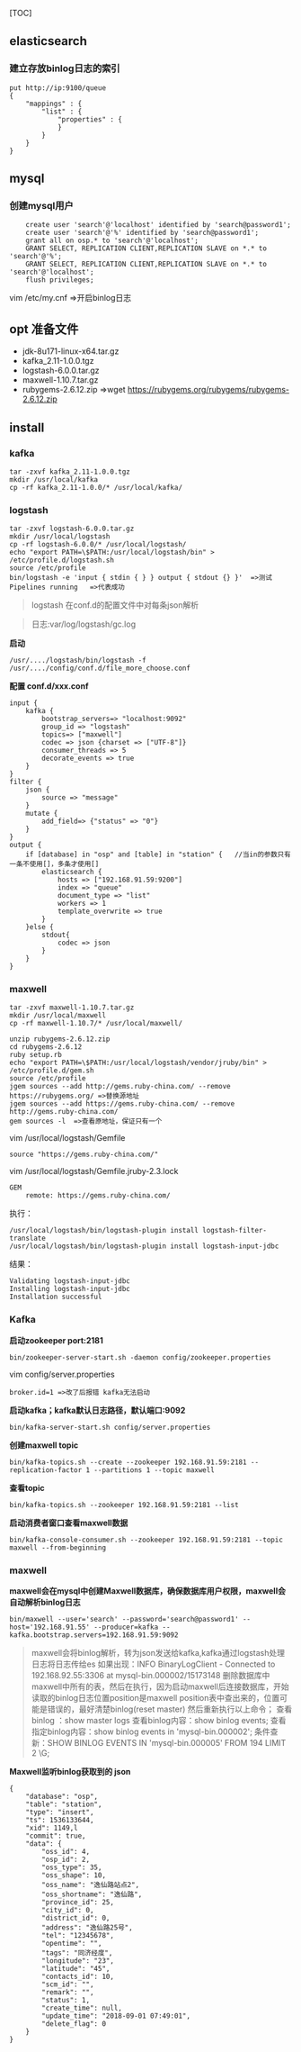 [TOC]

## elasticsearch

### 建立存放binlog日志的索引

````
put http://ip:9100/queue
{
    "mappings" : {
        "list" : {
            "properties" : {
            }
        }
    }
}
````

## mysql

### 创建mysql用户

````
	create user 'search'@'localhost' identified by 'search@password1';
	create user 'search'@'%' identified by 'search@password1';
	grant all on osp.* to 'search'@'localhost';
	GRANT SELECT, REPLICATION CLIENT,REPLICATION SLAVE on *.* to 'search'@'%';
	GRANT SELECT, REPLICATION CLIENT,REPLICATION SLAVE on *.* to 'search'@'localhost';
	flush privileges;
````


vim /etc/my.cnf =>开启binlog日志
## opt 准备文件

* jdk-8u171-linux-x64.tar.gz
* kafka_2.11-1.0.0.tgz
* logstash-6.0.0.tar.gz
* maxwell-1.10.7.tar.gz
* rubygems-2.6.12.zip	=>wget https://rubygems.org/rubygems/rubygems-2.6.12.zip


## install

### kafka

````
tar -zxvf kafka_2.11-1.0.0.tgz
mkdir /usr/local/kafka
cp -rf kafka_2.11-1.0.0/* /usr/local/kafka/
````

### logstash

````
tar -zxvf logstash-6.0.0.tar.gz
mkdir /usr/local/logstash
cp -rf logstash-6.0.0/* /usr/local/logstash/
echo "export PATH=\$PATH:/usr/local/logstash/bin" > /etc/profile.d/logstash.sh
source /etc/profile
bin/logstash -e 'input { stdin { } } output { stdout {} }'	=>测试
Pipelines running	=>代表成功
````

> logstash 在conf.d的配置文件中对每条json解析

>  日志:var/log/logstash/gc.log

__启动__

````
/usr/..../logstash/bin/logstash -f /usr/..../config/conf.d/file_more_choose.conf
````

__配置 conf.d/xxx.conf__

````
input {
	kafka {
		bootstrap_servers=> "localhost:9092"
		group_id => "logstash"
		topics=> ["maxwell"]
		codec => json {charset => ["UTF-8"]}
		consumer_threads => 5
		decorate_events => true
	}
}
filter {
	json {
		source => "message"
	}
	mutate {
		add_field=> {"status" => "0"}
	}
}
output {
	if [database] in "osp" and [table] in "station" {	//当in的参数只有一条不使用[]，多条才使用[]
		elasticsearch {
			hosts => ["192.168.91.59:9200"]
			index => "queue"
			document_type => "list"
			workers => 1
			template_overwrite => true
		}
	}else {
		stdout{
			codec => json
		}
	}
}
````



### maxwell

````
tar -zxvf maxwell-1.10.7.tar.gz
mkdir /usr/local/maxwell
cp -rf maxwell-1.10.7/* /usr/local/maxwell/

unzip rubygems-2.6.12.zip
cd rubygems-2.6.12
ruby setup.rb
echo "export PATH=\$PATH:/usr/local/logstash/vendor/jruby/bin" > /etc/profile.d/gem.sh
source /etc/profile
jgem sources --add http://gems.ruby-china.com/ --remove https://rubygems.org/ =>替换源地址
jgem sources --add https://gems.ruby-china.com/ --remove http://gems.ruby-china.com/
gem sources -l	=>查看原地址，保证只有一个
````

vim /usr/local/logstash/Gemfile

````
source "https://gems.ruby-china.com/"
````

vim /usr/local/logstash/Gemfile.jruby-2.3.lock

````
GEM
	remote: https://gems.ruby-china.com/
````

执行：

````
/usr/local/logstash/bin/logstash-plugin install logstash-filter-translate
/usr/local/logstash/bin/logstash-plugin install logstash-input-jdbc
````

结果：

````
Validating logstash-input-jdbc
Installing logstash-input-jdbc
Installation successful
````

### Kafka

__启动zookeeper port:2181__

````
bin/zookeeper-server-start.sh -daemon config/zookeeper.properties
````

vim config/server.properties

````
broker.id=1 =>改了后报错 kafka无法启动
````

__启动kafka；kafka默认日志路径，默认端口:9092__

````
bin/kafka-server-start.sh config/server.properties
````

__创建maxwell topic__

````
bin/kafka-topics.sh --create --zookeeper 192.168.91.59:2181 --replication-factor 1 --partitions 1 --topic maxwell
````

__查看topic__

````
bin/kafka-topics.sh --zookeeper 192.168.91.59:2181 --list
````

__启动消费者窗口查看maxwell数据__

````
bin/kafka-console-consumer.sh --zookeeper 192.168.91.59:2181 --topic maxwell --from-beginning
````

### maxwell

__maxwell会在mysql中创建Maxwell数据库，确保数据库用户权限，maxwell会自动解析binlog日志__

````
bin/maxwell --user='search' --password='search@password1' --host='192.168.91.55' --producer=kafka --kafka.bootstrap.servers=192.168.91.59:9092
````

> maxwell会将binlog解析，转为json发送给kafka,kafka通过logstash处理日志将日志传给es
> 如果出现：INFO  BinaryLogClient - Connected to 192.168.92.55:3306 at mysql-bin.000002/15173148
> 删除数据库中maxwell中所有的表，然后在执行，因为启动maxwell后连接数据库，开始读取的binlog日志位置position是maxwell position表中查出来的，位置可能是错误的，最好清楚binlog(reset master)  然后重新执行以上命令；
> 查看binlog ：show master logs
> 查看binlog内容：show binlog events;
> 查看指定binlog内容：show binlog events in 'mysql-bin.000002';
> 条件查新：SHOW BINLOG EVENTS IN 'mysql-bin.000005' FROM 194 LIMIT 2 \G;

__Maxwell监听binlog获取到的 json__

````
{
    "database": "osp",
    "table": "station",
    "type": "insert",
    "ts": 1536133644,
    "xid": 1149,l
    "commit": true,
    "data": {
        "oss_id": 4,
        "osp_id": 2,
        "oss_type": 35,
        "oss_shape": 10,
        "oss_name": "逸仙路站点2",
        "oss_shortname": "逸仙路",
        "province_id": 25,
        "city_id": 0,
        "district_id": 0,
        "address": "逸仙路25号",
        "tel": "12345678",
        "opentime": "",
        "tags": "同济经度",
        "longitude": "23",
        "latitude": "45",
        "contacts_id": 10,
        "scm_id": "",
        "remark": "",
        "status": 1,
        "create_time": null,
        "update_time": "2018-09-01 07:49:01",
        "delete_flag": 0
    }
}
````

​	